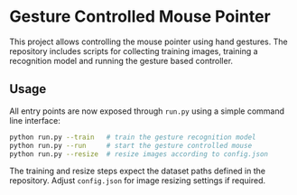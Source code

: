 # Gesture Controlled Mouse Pointer

This project allows controlling the mouse pointer using hand gestures. The repository includes scripts for
collecting training images, training a recognition model and running the gesture based controller.

## Usage

All entry points are now exposed through `run.py` using a simple command line interface:

```bash
python run.py --train   # train the gesture recognition model
python run.py --run     # start the gesture controlled mouse
python run.py --resize  # resize images according to config.json
```

The training and resize steps expect the dataset paths defined in the repository. Adjust `config.json`
for image resizing settings if required.
